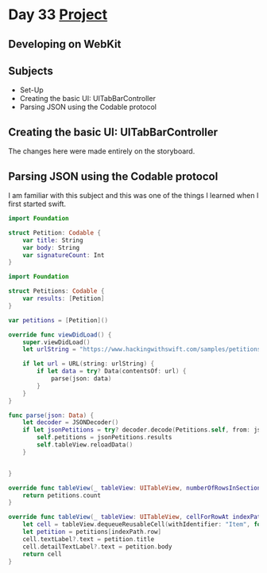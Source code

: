 # Day 33 <a href="https://github.com/devmehmetates/365-day-of-code/tree/main/Project/Day33-35"> Project </a>

## Developing on WebKit

## Subjects

+ Set-Up
+ Creating the basic UI: UITabBarController
+ Parsing JSON using the Codable protocol

## Creating the basic UI: UITabBarController
The changes here were made entirely on the storyboard.

## Parsing JSON using the Codable protocol
I am familiar with this subject and this was one of the things I learned when I first started swift.


```swift
import Foundation

struct Petition: Codable {
    var title: String
    var body: String
    var signatureCount: Int
}
```

```swift
import Foundation

struct Petitions: Codable {
    var results: [Petition]
}
```

```swift
var petitions = [Petition]()

override func viewDidLoad() {
    super.viewDidLoad()
    let urlString = "https://www.hackingwithswift.com/samples/petitions-1.json"

    if let url = URL(string: urlString) {
        if let data = try? Data(contentsOf: url) {
            parse(json: data)
        }
    }
}

func parse(json: Data) {
    let decoder = JSONDecoder()
    if let jsonPetitions = try? decoder.decode(Petitions.self, from: json) {
        self.petitions = jsonPetitions.results
        self.tableView.reloadData()
    }


}

override func tableView(_ tableView: UITableView, numberOfRowsInSection section: Int) -> Int {
    return petitions.count
}

override func tableView(_ tableView: UITableView, cellForRowAt indexPath: IndexPath) -> UITableViewCell {
    let cell = tableView.dequeueReusableCell(withIdentifier: "Item", for: indexPath)
    let petition = petitions[indexPath.row]
    cell.textLabel?.text = petition.title
    cell.detailTextLabel?.text = petition.body
    return cell
}
```
